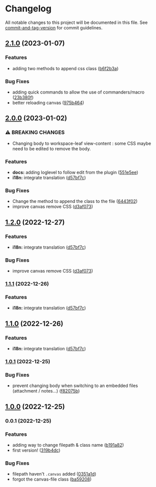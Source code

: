 # Changelog

All notable changes to this project will be documented in this file. See [commit-and-tag-version](https://github.com/absolute-version/commit-and-tag-version) for commit guidelines.

## [2.1.0](https://github.com/Lisandra-dev/canvas-css-class/compare/2.0.0...2.1.0) (2023-01-07)


### Features

* adding two methods to append css class ([b6f2b3a](https://github.com/Lisandra-dev/canvas-css-class/commit/b6f2b3a986bd4a0ec9c6c279ab6caca2f3d7effd))


### Bug Fixes

* adding quick commands to allow the use of commanders/macro ([23b380f](https://github.com/Lisandra-dev/canvas-css-class/commit/23b380f6731e6a8c259d241efc9b1642c19fb1ad))
* better reloading canvas ([975b464](https://github.com/Lisandra-dev/canvas-css-class/commit/975b464a023540b5f4136871f156acedab69ce0a))

## [2.0.0](https://github.com/Lisandra-dev/canvas-css-class/compare/1.0.1...2.0.0) (2023-01-02)


### ⚠ BREAKING CHANGES

* Changing body to workspace-leaf view-content : some CSS maybe need to be edited to remove the body.

### Features

* **docs:** adding loglevel to follow edit from the plugin ([551e5ee](https://github.com/Lisandra-dev/canvas-css-class/commit/551e5eeea4c80bc8e89be5c8754dd9b7a7ecc82f))
* **i18n:** integrate translation ([d57bf7c](https://github.com/Lisandra-dev/canvas-css-class/commit/d57bf7c8a252343cf783b8d0156d3ae4fecc7c87))


### Bug Fixes

* Change the method to append the class to the file ([6443f02](https://github.com/Lisandra-dev/canvas-css-class/commit/6443f0222af5339bc87ce4994e2b4ae56f48ca8a))
* improve canvas remove CSS ([d3af073](https://github.com/Lisandra-dev/canvas-css-class/commit/d3af0731ebc20ab38f80030ee279c384e3ad5a40))

## [1.2.0](https://github.com/Lisandra-dev/canvas-css-class/compare/1.0.1...1.2.0) (2022-12-27)


### Features

* **i18n:** integrate translation ([d57bf7c](https://github.com/Lisandra-dev/canvas-css-class/commit/d57bf7c8a252343cf783b8d0156d3ae4fecc7c87))


### Bug Fixes

* improve canvas remove CSS ([d3af073](https://github.com/Lisandra-dev/canvas-css-class/commit/d3af0731ebc20ab38f80030ee279c384e3ad5a40))

### [1.1.1](https://github.com/Lisandra-dev/canvas-css-class/compare/1.0.1...1.1.1) (2022-12-26)


### Features

* **i18n:** integrate translation ([d57bf7c](https://github.com/Lisandra-dev/canvas-css-class/commit/d57bf7c8a252343cf783b8d0156d3ae4fecc7c87))

## [1.1.0](https://github.com/Lisandra-dev/canvas-css-class/compare/1.0.1...1.1.0) (2022-12-26)


### Features

* **i18n:** integrate translation ([d57bf7c](https://github.com/Lisandra-dev/canvas-css-class/commit/d57bf7c8a252343cf783b8d0156d3ae4fecc7c87))

### [1.0.1](https://github.com/Lisandra-dev/canvas-css-class/compare/1.0.0...1.0.1) (2022-12-25)


### Bug Fixes

* prevent changing body when switching to an embedded files (attachment / notes...) ([f82075b](https://github.com/Lisandra-dev/canvas-css-class/commit/f82075bb9e38dcf116894a65aa7fa29ee6fb6a42))

## [1.0.0](https://github.com/Lisandra-dev/canvas-css-class/compare/0.0.1...1.0.0) (2022-12-25)

### 0.0.1 (2022-12-25)


### Features

* adding way to change filepath & class name ([b191a82](https://github.com/Lisandra-dev/canvas-css-class/commit/b191a821e95bc04d8f388c39aeb42bb6e4f6c3d8))
* first version! ([319b4dc](https://github.com/Lisandra-dev/canvas-css-class/commit/319b4dc0726fffa607bec91c0663290eb624743a))


### Bug Fixes

* filepath haven't `.canvas` added ([0351a1d](https://github.com/Lisandra-dev/canvas-css-class/commit/0351a1d93dfffc727cd3a9959a439054bdddf83f))
* forgot the canvas-file class ([ba59208](https://github.com/Lisandra-dev/canvas-css-class/commit/ba59208023fdec80ab9b3b570acbec0dc5b45787))
